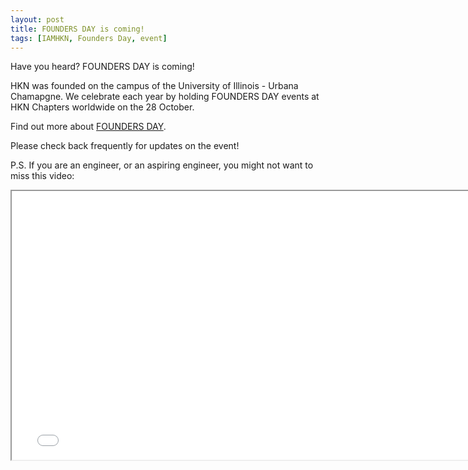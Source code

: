 ```yaml
---
layout: post
title: FOUNDERS DAY is coming!
tags: [IAMHKN, Founders Day, event]
---
```

Have you heard? FOUNDERS DAY is coming!

HKN was founded on the campus of the University of Illinois - Urbana Chamapgne. 
We celebrate each year by holding FOUNDERS DAY events at HKN Chapters worldwide on the 28 October.

Find out more about [FOUNDERS DAY](https://hkn.ieee.org/founders-day-4/).

Please check back frequently for updates on the event!

P.S.
If you are an engineer, or an aspiring engineer, you might not want to miss this video:
<iframe width="770" height="430" src="//ieeetv.ieee.org/player/embed_play/128556/770" scrolling="no"></iframe>